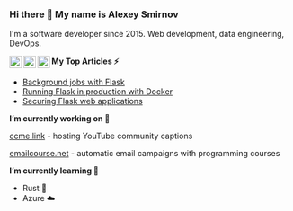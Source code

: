 ### Hi there 👋  My name is Alexey Smirnov

I'm a software developer since 2015. Web development, data engineering, DevOps.

[<img align="left" alt="LinkedIn | LinkedIn" width="22px" src="https://cdn.jsdelivr.net/npm/simple-icons@v3/icons/linkedin.svg" />][linkedin]

[<img align="left" alt="Blog | LinkedIn" width="22px" src="https://cdn.jsdelivr.net/npm/simple-icons@v3/icons/rss.svg" />][blog]


[<img align="left" alt="Blog | LinkedIn" width="22px" src="https://cdn.jsdelivr.net/npm/simple-icons@v3/icons/stackoverflow.svg" />][stackoverflow]

**My Top Articles ⚡**

- [Background jobs with Flask](https://smirnov-am.github.io/background-jobs-with-flask/)
- [Running Flask in production with Docker](https://smirnov-am.github.io/running-flask-in-production-with-docker/)
- [Securing Flask web applications](https://smirnov-am.github.io/securing-flask-web-applications/)


**I’m currently working on 🌱**

[ccme.link](https://ccme.link) - hosting YouTube community captions

[emailcourse.net](https://emailcourse.net/) - automatic email campaigns with programming courses

**I’m currently learning 🤔**
- Rust 🤘 
- Azure ☁️
  


[linkedin]: https://linkedin.com/in/smirnov-am
[blog]: https://smirnov-am.github.io/
[stackoverflow]: https://stackoverflow.com/users/4947938/alexey-smirnov